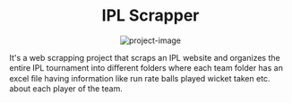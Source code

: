 <h1 align="center" id="title">IPL Scrapper</h1>

<p align="center"><img src="https://socialify.git.ci/amish1211/IPL-Scrapper/image?description=1&amp;forks=1&amp;issues=1&amp;language=1&amp;name=1&amp;owner=1&amp;pulls=1&amp;stargazers=1&amp;theme=Light" alt="project-image"></p>

<p id="description">It's a web scrapping project that scraps an IPL website and organizes the entire IPL tournament into diﬀerent folders where each team folder has an excel ﬁle having information like run rate balls played wicket taken etc. about each player of the team.</p>
